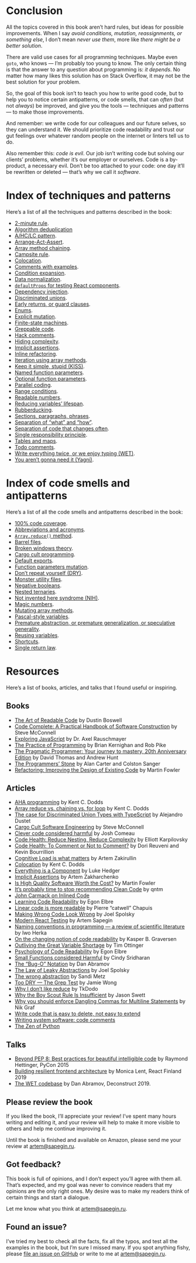 # Conclusion

All the topics covered in this book aren’t hard rules, but ideas for possible improvements. When I say _avoid conditions, mutation, reassignments, or something else_, I don’t mean _never use them_, more like _there might be a better solution_.

There are valid use cases for all programming techniques. Maybe even `goto`, who knows — I’m probably too young to know. The only certain thing is that the answer to any question about programming is: _it depends_. No matter how many likes this solution has on Stack Overflow, it may not be the best solution for your problem.

So, the goal of this book isn’t to teach you how to write good code, but to help you to notice certain antipatterns, or code smells, that can _often_ (but not _always_) be improved, and give you the tools — techniques and patterns — to make those improvements.

And remember: we write code for our colleagues and our future selves, so they can understand it. We should prioritize code readability and trust our gut feelings over whatever random people on the internet or linters tell us to do.

Also remember this: _code is evil_. Our job isn’t writing code but solving our clients’ problems, whether it’s our employer or ourselves. Code is a by-product, a necessary evil. Don’t be too attached to your code: one day it’ll be rewritten or deleted — that’s why we call it _software_.

# Index of techniques and patterns

Here’s a list of all the techniques and patterns described in the book:

<!-- patterns:start -->

- [2-minute rule](#campsite-rule).
- [Algorithm deduplication](#deduplication)
- [A/HC/LC pattern](#a-hc-lc).
- [Arrange-Act-Assert](#testability).
- [Array method chaining](#array-chaining).
- [Campsite rule](#campsite-rule).
- [Colocation](#colocation).
- [Comments with examples](#example-comments).
- [Condition expansion](#condition-expansion).
- [Data normalization](#arrays).
- [`defaultProps` for testing React components](#hydrated).
- [Dependency injection](#testability).
- [Discriminated unions](#impossible-states).
- [Early returns, or guard clauses](#early-returns).
- [Enums](#enums).
- [Explicit mutation](#explicit-mutation).
- [Finite-state machines](#impossible-states).
- [Greppable code](#greppability).
- [Hack comments](#hack-comments).
- [Hiding complexity](#hide-complexity).
- [Implicit assertions](#no-cargo).
- [Inline refactoring](#inline).
- [Iteration using array methods](#array-methods).
- [Keep it simple, stupid (KISS)](#no-future).
- [Named function parameters](#func-param-naming).
- [Optional function parameters](#optional-params).
- [Parallel coding](#parallel).
- [Range conditions](#range-conditions).
- [Readable numbers](#readable-numbers).
- [Reducing variables’ lifespan](#var-lifespan).
- [Rubberducking](#rubberducking).
- [Sections, paragraphs, phrases](#sections-etc).
- [Separation of “what” and “how”](#what-how).
- [Separation of code that changes often](#often-changed).
- [Single responsibility principle](#colocation).
- [Tables and maps](#tables).
- [Todo comments](#todo-comments).
- [Write everything twice, or we enjoy typing (WET)](#hydrated).
- [You aren’t gonna need it (Yagni)](#no-future).

<!-- patterns:end -->

# Index of code smells and antipatterns

Here’s a list of all the code smells and antipatterns described in the book:

<!-- antipatterns:start -->

- [100% code coverage](#no-cargo).
- [Abbreviations and acronyms](#abbr).
- [`Array.reduce()` method](#array-chaining).
- [Barrel files](#barrels).
- [Broken windows theory](#campsite-rule).
- [Cargo cult programming](#no-cargo).
- [Default exports](#default-exports).
- [Function parameters mutation](#no-params-mutation).
- [Don’t repeat yourself (DRY)](#grow-abstractions).
- [Monster utility files](#monster-utilities).
- [Negative booleans](#negative-booleans).
- [Nested ternaries](#nested-ternaries).
- [Not invented here syndrome (NIH)](#no-nih).
- [Magic numbers](#magic-numbers).
- [Mutating array methods](#no-mutating-methods).
- [Pascal-style variables](#no-pascal-vars).
- [Premature abstraction, or premature generalization, or speculative generality](#no-future).
- [Reusing variables](#no-reuse).
- [Shortcuts](#shortcuts).
- [Single return law](#no-cargo).

<!-- antipatterns:end -->

# Resources

Here’s a list of books, articles, and talks that I found useful or inspiring.

## Books

- [The Art of Readable Code](https://www.amazon.com/gp/product/0596802293/) by Dustin Boswell
- [Code Complete: A Practical Handbook of Software Construction](https://www.amazon.com/Code-Complete-Practical-Handbook-Construction/dp/0735619670/) by Steve McConnell
- [Exploring JavaScript](https://exploringjs.com/js/) by Dr. Axel Rauschmayer
- [The Practice of Programming](https://www.amazon.com/Practice-Programming-Addison-Wesley-Professional-Computing/dp/020161586X/) by Brian Kernighan and Rob Pike
- [The Pragmatic Programmer: Your journey to mastery, 20th Anniversary Edition](https://www.amazon.com/Pragmatic-Programmer-journey-mastery-Anniversary-ebook/dp/B07VRS84D1/) by David Thomas and Andrew Hunt
- [The Programmers’ Stone](https://www.datapacrat.com/Opinion/Reciprocality/r0/index.html) by Alan Carter and <!-- cspell:disable -->Colston<!-- cspell:enable --> Sanger
- [Refactoring: Improving the Design of Existing Code](https://www.amazon.com/Refactoring-Improving-Existing-Addison-Wesley-Signature/dp/0134757599) by Martin Fowler

## Articles

- [AHA programming](https://kentcdodds.com/blog/aha-programming) by Kent C. Dodds
- [Array reduce vs. chaining vs. for loop](https://kentcdodds.com/blog/array-reduce-vs-chaining-vs-for-loop) by Kent C. Dodds
- [The case for Discriminated Union Types with TypeScript](https://thoughtbot.com/blog/the-case-for-discriminated-union-types-with-typescript) by Alejandro Dustet
- [Cargo Cult Software Engineering](https://stevemcconnell.com/articles/cargo-cult-software-engineering/) by Steve McConnell
- [Clever code considered harmful](https://www.joshwcomeau.com/career/clever-code-considered-harmful/) by Josh <!-- cspell:disable -->Comeau<!-- cspell:enable -->
- [Code Health: Reduce Nesting, Reduce Complexity](https://testing.googleblog.com/2017/06/code-health-reduce-nesting-reduce.html?m=1) by Elliott <!-- cspell:disable -->Karpilovsky<!-- cspell:enable -->
- [Code Health: To Comment or Not to Comment?](https://testing.googleblog.com/2017/07/code-health-to-comment-or-not-to-comment.html?m=1) by <!-- cspell:disable -->Dori Reuveni and Kevin Bourrillion<!-- cspell:enable -->
- [Cognitive Load is what matters](https://github.com/zakirullin/cognitive-load) by Artem Zakirullin
- [Colocation](https://kentcdodds.com/blog/colocation) by Kent C. Dodds
- [Everything is a Component](https://medium.com/@level_out/everything-is-a-component-cf9f469ad981) by Luke Hedger
- [Implicit Assertions](https://www.epicweb.dev/implicit-assertions) by Artem Zakharchenko
- [Is High Quality Software Worth the Cost?](https://martinfowler.com/articles/is-quality-worth-cost.html) by Martin Fowler
- [It’s probably time to stop recommending Clean Code](https://qntm.org/clean) by <!-- cspell:disable -->qntm<!-- cspell:enable -->
- [John Carmack on Inlined Code](http://number-none.com/blow/blog/programming/2014/09/26/carmack-on-inlined-code.html)
- [Learning Code Readability](https://medium.com/@egonelbre/learning-code-readability-a80e311d3a20) by <!-- cspell:disable -->Egon Elbre<!-- cspell:enable -->
- [Linear code is more readable](https://blog.separateconcerns.com/2023-09-11-linear-code.html) by Pierre “catwell” Chapuis
- [Making Wrong Code Look Wrong](https://www.joelonsoftware.com/2005/05/11/making-wrong-code-look-wrong/) by Joel Spolsky
- [Modern React Testing](https://sapegin.me/blog/react-testing-1-best-practices/) by Artem Sapegin
- [Naming conventions in programming — a review of scientific literature](https://makimo.com/blog/scientific-perspective-on-naming-in-programming/) by Iwo <!-- cspell:disable -->Herka<!-- cspell:enable -->
- [On the changing notion of code readability](https://github.com/kbilsted/CodeQualityAndReadability/blob/master/Articles/Readability/TheChangingNotionOfReadability.md) by <!-- cspell:disable -->Kasper B. Graversen<!-- cspell:enable -->
- [Outliving the Great Variable Shortage](https://www.rssing.com/noserver.html?a=4) by Tim <!-- cspell:disable -->Ottinger<!-- cspell:enable -->
- [Psychology of Code Readability](https://egonelbre.com/psychology-of-code-readability/) by <!-- cspell:disable -->Egon Elbre<!-- cspell:enable -->
- [Small Functions considered Harmful](https://copyconstruct.medium.com/small-functions-considered-harmful-91035d316c29) by Cindy <!-- cspell:disable -->Sridharan<!-- cspell:enable -->
- [The “Bug-O” Notation](https://overreacted.io/the-bug-o-notation/) by Dan Abramov
- [The Law of Leaky Abstractions](https://www.joelonsoftware.com/2002/11/11/the-law-of-leaky-abstractions/) by Joel Spolsky
- [The wrong abstraction](https://sandimetz.com/blog/2016/1/20/the-wrong-abstraction) by Sandi Metz
- [Too DRY — The Grep Test](https://jamie-wong.com/2013/07/12/grep-test/) by Jamie Wong
- [Why I don’t like reduce](https://tkdodo.eu/blog/why-i-dont-like-reduce) by TkDodo
- [Why the Boy Scout Rule Is Insufficient](https://www.codewithjason.com/boy-scout-rule-insufficient/) by Jason <!-- cspell:disable -->Swett<!-- cspell:enable -->
- [Why you should enforce Dangling Commas for Multiline Statements](https://medium.com/@nikgraf/why-you-should-enforce-dangling-commas-for-multiline-statements-d034c98e36f8) by Nik Graf
- [Write code that is easy to delete, not easy to extend](https://programmingisterrible.com/post/139222674273/write-code-that-is-easy-to-delete-not-easy-to)
- [Writing system software: code comments](http://antirez.com/news/124)
- [The Zen of Python](https://peps.python.org/pep-0020/)

## Talks

- [Beyond PEP 8: Best practices for beautiful intelligible code](https://www.youtube.com/watch?v=wf-BqAjZb8M) by Raymond <!-- cspell:disable -->Hettinger<!-- cspell:enable -->, PyCon 2015
- [Building resilient frontend architecture](https://www.youtube.com/watch?v=brMZLmZ1HR0) by Monica Lent, React Finland 2019
- [The WET codebase](https://overreacted.io/the-wet-codebase/) by Dan Abramov, Deconstruct 2019.

## Please review the book

If you liked the book, I’ll appreciate your review! I’ve spent many hours writing and editing it, and your review will help to make it more visible to others and help me continue improving it.

Until the book is finished and available on Amazon, please send me your review at [artem@sapegin.ru](mailto:artem@sapegin.ru).

## Got feedback?

This book is full of opinions, and I don’t expect you’ll agree with them all. That’s expected, and my goal was never to convince readers that my opinions are the only right ones. My desire was to make my readers think of certain things and start a dialogue.

Let me know what you think at [artem@sapegin.ru](mailto:artem@sapegin.ru).

## Found an issue?

I’ve tried my best to check all the facts, fix all the typos, and test all the examples in the book, but I’m sure I missed many. If you spot anything fishy, please [file an issue on GitHub](https://github.com/sapegin/washingcode-book/issues) or write to me at [artem@sapegin.ru](mailto:artem@sapegin.ru).
